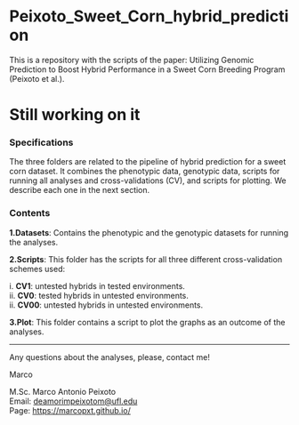 # Peixoto_Sweet_Corn_hybrid_prediction

This is a repository with the scripts of the paper: Utilizing Genomic Prediction to Boost Hybrid Performance in a Sweet Corn Breeding Program (Peixoto et al.).

# Still working on it

### Specifications

The three folders are related to the pipeline of hybrid prediction for a sweet corn dataset. It combines the phenotypic data, genotypic data, scripts for running all analyses and cross-validations (CV), and scripts for plotting. We describe each one in the next section.

### Contents

**1.Datasets**: Contains the phenotypic and the genotypic datasets for running the analyses.


**2.Scripts**: This folder has the scripts for all three different cross-validation schemes used:

i. **CV1**: untested hybrids in tested environments.  
ii. **CV0**: tested hybrids in untested environments.  
ii. **CV00**: untested hybrids in untested environments.  


**3.Plot**: This folder contains a script to plot the graphs as an outcome of the analyses.

***

Any questions about the analyses, please, contact me!

Marco


M.Sc. Marco Antonio Peixoto  
Email: deamorimpeixotom@ufl.edu  
Page: https://marcopxt.github.io/  


